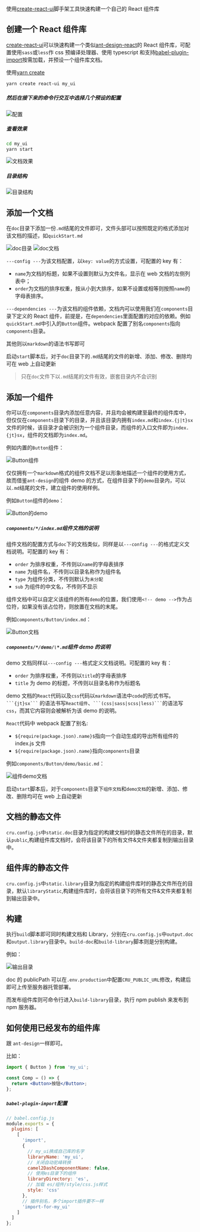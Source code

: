 [tag]: #(React,组件库,脚手架)
[preview]: #(start)

使用[create-react-ui](https://www.npmjs.com/package/create-react-ui)脚手架工具快速构建一个自己的 React 组件库

[preview]: #(end)

## 创建一个 React 组件库

[create-react-ui](https://www.npmjs.com/package/create-react-ui)可以快速构建一个类似[ant-design-react](https://ant.design/docs/react/introduce-cn)的 React 组件库，可配置使用`sass`或`less`作 css 预编译处理器、使用 typescript 和支持[babel-plugin-import](https://www.npmjs.com/package/babel-plugin-import)按需加载，并预设一个组件库文档。

使用[yarn create](https://yarnpkg.com/zh-Hans/docs/cli/create)

```bash
yarn create react-ui my_ui
```

##### 然后在接下来的命令行交互中选择几个预设的配置

![配置](img/choose_config.png)

##### 查看效果

```bash
cd my_ui
yarn start
```

![文档效果](img/doc.png)

##### 目录结构

![目录结构](img/dir_tree.png)

## 添加一个文档

在`doc`目录下添加一份`.md`结尾的文件即可，文件头部可以按照既定的格式添加对该文档的描述，如`quickStart.md`

![doc目录](img/dir_doc.png) ![doc文档](img/doc_demo.png)

`---config ---`为该文档配置，以`key: value`的方式设置，可配置的 key 有：

- `name`为文档的标题，如果不设置则默认为文件名，显示在 web 文档的左侧列表中；
- `order`为文档的排序权重，按从小到大排序，如果不设置或相等则按照`name`的字母表排序。

`---dependencies ---`为该文档的组件依赖，文档内可以使用我们在`components`目录下定义的 React 组件，前提是，在`dependencies`里面配置的对应的依赖。例如`quickStart.md`中引入的`Button`组件。webpack 配置了别名`components`指向`components`目录。

其他则以`markdown`的语法书写即可

启动`start`脚本后，对于`doc`目录下的`.md`结尾的文件的新增、添加、修改、删除均可在 web 上自动更新

> 只在`doc`文件下以`.md`结尾的文件有效，嵌套目录内不会识别

## 添加一个组件

你可以在`components`目录内添加任意内容，并且均会被构建至最终的组件库中，但仅仅在`components`目录下的目录，并且该目录内拥有`index.md`和`index.{j|t}sx`文件的时候，该目录才会被识别为一个组件目录，而组件的入口文件即为`index.{jt}sx`，组件的文档即为`index.md`。

例如内置的`Button`组件：

![Button组件](img/comp_button.png)

仅仅拥有一个`markdown`格式的组件文档不足以形象地描述一个组件的使用方式，故而借鉴`ant-design`的组件 demo 的方式，在组件目录下的`demo`目录内，可以以`.md`结尾的文件，建立组件的使用样例。

例如`Button`组件的`demo`：

![Button的demo](img/comp_demo.png)

##### `components/*/index.md`组件文档的说明

组件文档的配置方式与`doc`下的文档类似，同样是以`---config ---`的格式定义文档说明。可配置的 key 有：

- `order` 为排序权重，不传则以`name`的字母表排序
- `name` 为组件名，不传则以目录名称作为组件名
- `type` 为组件分类，不传则默认为`未分配`
- `sub` 为组件的中文名，不传则不显示

组件文档中可以自定义该组件的所有`demo`的位置，我们使用`<!-- demo -->`作为占位符，如果没有该占位符，则放置在文档的末尾。

例如`components/Button/index.md`：

![Button文档](img/button_doc.png)

##### `components/*/demo/\*.md`组件 demo 的说明

demo 文档同样以`---config ---`格式定义文档说明。可配置的 key 有：

- `order` 为排序权重，不传则以`title`的字母表排序
- `title` 为 demo 的标题，不传则以目录名称作为标题名

demo 文档的`React`代码以及`css`代码以`markdown`语法中`code`的形式书写。 <code>\```{jt}sx\```</code> 的语法书写`React组件`、<code>\```(css|sass|scss|less)\```</code>的语法写`css`，而其它内容则会被解析为该 demo 的说明。

`React`代码中 webpack 配置了别名:

- `${require(package.json).name}$`指向一个自动生成的导出所有组件的 index.js 文件
- `${require(package.json).name}`指向`components`目录

例如`components/Button/demo/basic.md`：

![组件demo文档](img/comp_demo_content.png)

启动`start`脚本后，对于`components`目录下`组件文档`和`demo文档`的新增、添加、修改、删除均可在 web 上自动更新

## 文档的静态文件

`cru.config.js`中`static.doc`目录为指定的构建文档时的静态文件所在的目录，默认`public`,构建组件库文档时，会将该目录下的所有文件&文件夹都复制到输出目录中。

## 组件库的静态文件

`cru.config.js`中`static.library`目录为指定的构建组件库时的静态文件所在的目录，默认`libraryStatic`,构建组件库时，会将该目录下的所有文件&文件夹都复制到输出目录中。

## 构建

执行`build`脚本即可同时构建文档和 Library，分别在`cru.config.js`中`output.doc`和`output.library`目录中。`build-doc`和`build-library`脚本则是分别构建。

例如：

![输出目录](img/dir_build.png)

doc 的 publicPath 可以在`.env.production`中配置`CRU_PUBLIC_URL`修改，构建后即可上传至服务器托管部署。

而发布组件库则可命令行进入`build-library`目录，执行 npm publish 来发布到 npm 服务器。

## 如何使用已经发布的组件库

跟 `ant-design`一样即可。

比如：

```jsx harmony
import { Button } from 'my_ui';

const Comp = () => {
  return <Button>按钮</Button>;
};
```

##### `babel-plugin-import`配置

```javascript
// babel.config.js
module.exports = {
  plugins: [
    [
      'import',
      {
        // my_ui换成自己库的名字
        libraryName: 'my_ui',
        // 关闭自动驼峰转换
        camel2DashComponentName: false,
        // 使用es目录下的组件
        libraryDirectory: 'es',
        // 加载 es/组件/style/css.js样式
        style: 'css'
      },
      // 插件别名，多个import插件要不一样
      'import-for-my_ui'
    ]
  ]
};
```
